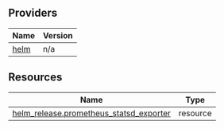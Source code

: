 <!-- BEGIN_TF_DOCS -->


## Providers

| Name | Version |
|------|---------|
| <a name="provider_helm"></a> [helm](#provider\_helm) | n/a |

## Resources

| Name | Type |
|------|------|
| [helm_release.prometheus_statsd_exporter](https://registry.terraform.io/providers/hashicorp/helm/latest/docs/resources/release) | resource |
<!-- END_TF_DOCS -->
